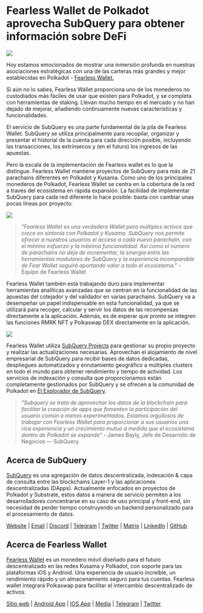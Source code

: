 # Fearless Wallet de Polkadot aprovecha SubQuery para obtener información sobre DeFi

![](https://miro.medium.com/max/1400/1*HcPJ-5hy6WZrLhkuL6P2BA.png)

Hoy estamos emocionados de mostrar una inmersión profunda en nuestras asociaciones estratégicas con una de las carteras más grandes y mejor establecidas en Polkadot - [Fearless Wallet.](https://fearlesswallet.io/)

Si aún no lo sabes, Fearless Wallet proporciona uno de los monederos no custodiados más fáciles de usar que existen para Polkadot, y se completa con herramientas de staking. Llevan mucho tiempo en el mercado y no han dejado de mejorar, añadiendo continuamente nuevas características y funcionalidades.

El servicio de SubQuery es una parte fundamental de la pila de Fearless Wallet. SubQuery se utiliza principalmente para recopilar, organizar y presentar el historial de la cuenta para cada dirección posible, incluyendo las transacciones, los extrínsecos y (en el futuro) los ingresos de las apuestas.

Pero la escala de la implementación de Fearless wallet es lo que la distingue. Fearless Wallet mantiene proyectos de SubQuery para más de 21 parachains diferentes en Polkadot y Kusama. Como uno de los principales monederos de Polkadot, Fearless Wallet se centra en la cobertura de la red a través del ecosistema en rápida expansión. La facilidad de implementar SubQuery para cada red diferente lo hace posible: basta con cambiar unas pocas líneas por proyecto.

![](https://miro.medium.com/max/1400/1*5D3J7-_HC2tAP05oOlV5yw.png)

> _"Fearless Wallet es una verdadera Wallet para múltiples activos que crece en sintonía con Polkadot y Kusama. SubQuery nos permite ofrecer a nuestros usuarios el acceso a cada nuevo parachain, con el mínimo esfuerzo y la máxima funcionalidad. Así como el número de parachains no deja de incrementar, la sinergia entre las herramientas modulares de SubQuery y la experiencia incomparable de Fear Wallet seguirá aportando valor a todo el ecosistema."_ - Equipo de Fearless Wallet

Fearless Wallet también está trabajando duro para implementar herramientas analíticas avanzadas que se centran en la funcionalidad de las apuestas del cotejador y del validador en varias parachains. SubQuery va a desempeñar un papel indispensable en esta funcionalidad, ya que se utilizará para recoger, calcular y servir los datos de las recompensas directamente a la aplicación. Además, es de esperar que pronto se integren las funciones RMRK NFT y Polkaswap DEX directamente en la aplicación.

![](https://miro.medium.com/max/1400/1*3X7m4-m0NJ3xQ44UKZB7tw.png)

Fearless Wallet utiliza [SubQuery Projects](https://project.subquery.network/) para gestionar su propio proyecto y realizar las actualizaciones necesarias. Aprovechan el alojamiento de nivel empresarial de SubQuery para recibir bases de datos dedicadas, despliegues automatizados y enrutamiento geográfico a múltiples clusters en todo el mundo para obtener rendimiento y tiempo de actividad. Los servicios de indexación y consulta que proporcionamos están completamente gestionados por SubQuery y se ofrecen a la comunidad de Polkadot en [El Explorador de SubQuery](https://explorer.subquery.network/).

> _"Subquery se trata de aprovechar los datos de la blockchain para facilitar la creación de apps que fomenten la participación del usuario común o menos experimentados. Estamos orgullosos de trabajar con Fearless Wallet para proporcionar a sus usuarios una rica experiencia y un crecimiento mutuo a medida que el ecosistema dentro de Polkadot se expande"_ - James Bayly, Jefe de Desarrollo de Negocios — SubQuery

## Acerca de SubQuery

[SubQuery](https://subquery.network/) es una agregación de datos descentralizada, indexación & capa de consulta entre las blockchains Layer-1 y las aplicaciones descentralizadas (DApps). Actualmente enfocados en proyectos de Polkadot y Substrate, estos datos a manera de servicio permiten a los desarrolladores concentrarse en su caso de uso principal y front-end, sin necesidad de perder tiempo construyendo un backend personalizado para el procesamiento de datos.

[Website](https://subquery.network/) | [Email](hello@subquery.network) | [Discord](https://discord.com/invite/78zg8aBSMG) | [Telegram](https://t.me/subquerynetwork) | [Twitter](https://twitter.com/subquerynetwork) | [Matrix](https://matrix.to/#/#subquery:matrix.org) | [LinkedIn](https://www.linkedin.com/company/subquery) | [GitHub](https://www.youtube.com/channel/UCi1a6NUUjegcLHDFLr7CqLw)

## Acerca de Fearless Wallet

[Fearless Wallet](https://fearlesswallet.io/) es un monedero móvil diseñado para el futuro descentralizado en las redes Kusama y Polkadot, con soporte para las plataformas iOS y Android. Una experiencia de usuario increíble, un rendimiento rápido y un almacenamiento seguro para tus cuentas. Fearless wallet integrará Polkaswap para facilitar el intercambio descentralizado de activos.

[Sitio web](https://fearlesswallet.io/) | [Android App](https://play.google.com/store/apps/details?id=jp.co.soramitsu.fearless) | [IOS App](https://apps.apple.com/us/app/fearless-wallet/id1537251089) | [Media](https://medium.com/fearlesswallet/) | [Telegram](https://t.me/fearlesswallet) | [Twitter](https://twitter.com/FearlessWallet)
